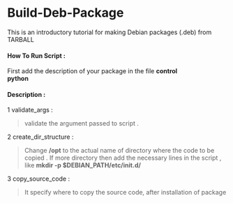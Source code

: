 # Build-Deb-Package
This is an introductory tutorial for making Debian packages (.deb) from TARBALL

#### How To Run Script :                
First  add the description of your package in the file **control**     
**python <source-code-dir> <tarball>**

#### Description :          

1 validate_args : 
>validate the argument passed to script .

2 create_dir_structure :     
>Change **/opt** to the actual name of directory where the code to be copied
. If more directory then add the necessary lines in the script ,      
like **mkdir -p $DEBIAN_PATH/etc/init.d/**

3 copy_source_code : 
> It specify where to copy the source code, after installation of package

